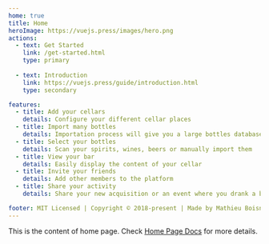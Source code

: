 ```yaml
---
home: true
title: Home
heroImage: https://vuejs.press/images/hero.png
actions:
  - text: Get Started
    link: /get-started.html
    type: primary
    
  - text: Introduction
    link: https://vuejs.press/guide/introduction.html
    type: secondary

features:
  - title: Add your cellars
    details: Configure your different cellar places
  - title: Import many bottles
    details: Importation process will give you a large bottles database
  - title: Select your bottles
    details: Scan your spirits, wines, beers or manually import them
  - title: View your bar
    details: Easily display the content of your cellar
  - title: Invite your friends
    details: Add other members to the platform
  - title: Share your activity
    details: Share your new acquisition or an event where you drank a bottle with other members

footer: MIT Licensed | Copyright © 2018-present | Made by Mathieu Boisnard with 🍺🥃🍷
---
```


This is the content of home page. Check [Home Page Docs][default-theme-home] for more details.

[default-theme-home]: https://vuejs.press/reference/default-theme/frontmatter.html#home-page
